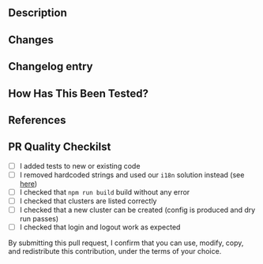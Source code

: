 ## Description

<!-- Summary of what this PR introduces and possibly why -->

## Changes

<!-- List of relevant changes introduced -->

## Changelog entry

<!-- A sentence to be added to the next release's changelog that captures the chagnes in this PR -->

## How Has This Been Tested?

<!-- The tests you ran to verify your changes -->

## References

<!-- Any link to resources, issues, other PRs that are relevant to this PR -->

## PR Quality Checkilst

- [ ] I added tests to new or existing code
- [ ] I removed hardcoded strings and used our `i18n` solution instead (see [here](https://github.com/aws-samples/pcluster-manager/pull/175/commits/fdc6b77987c87a26f51dbc8da5d371d95ef80601))
- [ ] I checked that `npm run build` build without any error
- [ ] I checked that clusters are listed correctly
- [ ] I checked that a new cluster can be created (config is produced and dry run passes)
- [ ] I checked that login and logout work as expected

By submitting this pull request, I confirm that you can use, modify, copy, and redistribute this contribution, under the terms of your choice.
